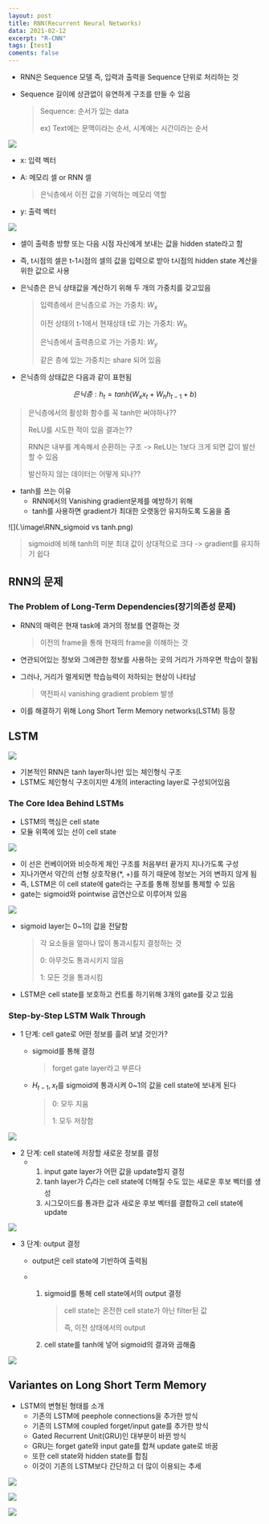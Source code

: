 ```yaml
---
layout: post
title: RNN(Recurrent Neural Networks)
data: 2021-02-12
excerpt: "R-CNN"
tags: [test]
coments: false
---
```


- RNN은 Sequence 모델 즉, 입력과 출력을 Sequence 단위로 처리하는 것

- Sequence 길이에 상관없이 유연하게 구조를 만들 수 있음

  > Sequence: 순서가 있는 data
  >
  > ex) Text에는 문맥이라는 순서, 시계에는 시간이라는 순서

![](.\image\RNN_loop.png)

- x: 입력 벡터

- A: 메모리 셀 or RNN 셀 

  > 은닉층에서 이전 값을 기억하는 메모리 역할

- y: 출력 벡터

![](.\image\RNN_total_network.png)

- 셀이 출력층 방향 또는 다음 시점 자신에게 보내는 값을 hidden state라고 함

- 즉, t시점의 셀은 t-1시점의 셀의 값을 입력으로 받아 t시점의 hidden state 계산을 위한 값으로 사용

- 은닉층은 은닉 상태값을 계산하기 위해 두 개의 가중치를 갖고있음

  > 입력층에서 은닉층으로 가는 가중치: $W_x$
  >
  > 이전 상태의 t-1에서 현재상태 t로 가는 가중치: $W_h$
  >
  > 은닉층에서 출력층으로 가는 가중치: $W_y$
  >
  > 같은 층에 있는 가중치는 share 되어 있음

- 은닉층의 상태값은 다음과 같이 표현됨

$$
은닉층: h_t=tanh(W_xx_t+W_hh_{t-1}+b)
$$

> 은닉층에서의 활성화 함수를 꼭 tanh만 써야하나??
>
> ReLU를 시도한 적이 있음 결과는??
>
> RNN은 내부를 계속해서 순환하는 구조 -> ReLU는 1보다 크게 되면 값이 발산할 수 있음
>
> 발산하지 않는 데이터는 어떻게 되나??

- tanh를 쓰는 이유
  - RNN에서의 Vanishing gradient문제를 예방하기 위해
  - tanh를 사용하면 gradient가 최대한 오랫동안 유지하도록 도움을 줌

![](.\image\RNN_sigmoid vs tanh.png)

> sigmoid에 비해 tanh의 미분 최대 값이 상대적으로 크다 -> gradient를 유지하기 쉽다

## RNN의 문제

### The Problem of Long-Term Dependencies(장기의존성 문제)

- RNN의 매력은 현재 task에 과거의 정보를 연결하는 것

  > 이전의 frame을 통해 현재의 frame을 이해하는 것

- 연관되어있는 정보와 그에관한 정보를 사용하는 곳의 거리가 가까우면 학습이 잘됨

- 그러나, 거리가 멀게되면 학습능력이 저하되는 현상이 나타남

  > 역전파시 vanishing gradient problem 발생

- 이를 해결하기 위해 Long Short Term Memory networks(LSTM) 등장

## LSTM

![](.\image\RNN_LSTM.png)

- 기본적인 RNN은 tanh layer하나만 있는 체인형식 구조
- LSTM도 체인형식 구조이지만 4개의 interacting layer로 구성되어있음

### The Core Idea Behind LSTMs

- LSTM의 핵심은 cell state
- 모듈 위쪽에 있는 선이 cell state

![](.\image\RNN_cell_state.png)

- 이 선은 컨베이어와 비슷하게 체인 구조를 처음부터 끝가지 지나가도록 구성
- 지나가면서 약간의 선형 상호작용(\*, +)를 하기 때문에 정보는 거의 변하지 않게 됨
- 즉, LSTM은 이 cell state에 gate라는 구조를 통해 정보를 통제할 수 있음
- gate는 sigmoid와 pointwise 곱연산으로 이루어져 있음

![](.\image\RNN_gate.png)

- sigmoid layer는 0~1의 값을 전달함

  > 각 요소들을 얼마나 많이 통과시킬지 결정하는 것
  >
  > 0: 아무것도 통과시키지 않음
  >
  > 1: 모든 것을 통과시킴

- LSTM은 cell state를 보호하고 컨트롤 하기위해 3개의 gate를 갖고 있음

### Step-by-Step LSTM Walk Through

- 1 단계: cell gate로 어떤 정보를 흘려 보낼 것인가?

  - sigmoid를 통해 결정

    > forget gate layer라고 부른다

  - $H_{t-1}, x_t$를 sigmoid에 통과시켜 0~1의 값을 cell state에 보내게 된다

    > 0: 모두 지움
    >
    > 1: 모두 저장함

![](.\image\RNN_LSTM-forget_gate_layer.png)

- 2 단계: cell state에 저장할 새로운 정보를 결정
  - 1. input gate layer가 어떤 값을 update할지 결정
    2. tanh layer가 $\tilde{C}_t$라는 cell state에 더해질 수도 있는 새로운 후보 벡터를 생성
    3. 시그모이드를 통과한 값과 새로운 후보 벡터를 결합하고 cell state에 update

![](.\image\RNN_LSTM-input_gate.png)

- 3 단계: output 결정

  - output은 cell state에 기반하여 출력됨

  - 1. sigmoid를 통해 cell state에서의 output 결정

       > cell state는 온전한 cell state가 아닌 filter된 값
       >
       > 즉, 이전 상태에서의 output

    2. cell state를 tanh에 넣어 sigmoid의 결과와 곱해줌

![](.\image\RNN_LSTM-output.png)

## Variantes on Long Short Term Memory

- LSTM의 변형된 형태를 소개
  - 기존의 LSTM에 peephole connections을 추가한 방식
  - 기존의 LSTM에 coupled forget/input gate를 추가한 방식
  - Gated Recurrent Unit(GRU)인 대부분이 바뀐 방식
  - GRU는 forget gate와 input gate를 합쳐 update gate로 바꿈
  - 또한 cell state와 hidden state를 합침
  - 이것이 기존의 LSTM보다 간단하고 더 많이 이용되는 추세

![](.\image\RNN_LSTM-peephole.png)

![](.\image\RNN_LSTM-coupled.png)

![](.\image\RNN_GRU.png)